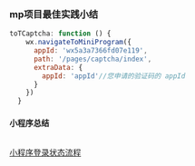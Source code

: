 ### mp项目最佳实践小结

```js
toTCaptcha: function () {
    wx.navigateToMiniProgram({
      appId: 'wx5a3a7366fd07e119',
      path: '/pages/captcha/index',
      extraData: {
        appId: 'appId'//您申请的验证码的 appId
      }
    })
  }
```

#### 小程序总结

```js

```



[小程序登录状态流程](https://juejin.im/entry/589944da570c3500624e4554)
